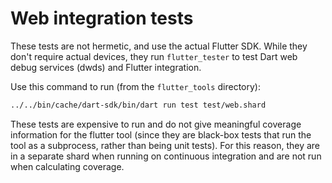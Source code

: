 # Web integration tests

These tests are not hermetic, and use the actual Flutter SDK. While they don't
require actual devices, they run `flutter_tester` to test Dart web debug
services (dwds) and Flutter integration.

Use this command to run (from the `flutter_tools` directory):

```sh
../../bin/cache/dart-sdk/bin/dart run test test/web.shard
```

These tests are expensive to run and do not give meaningful coverage information
for the flutter tool (since they are black-box tests that run the tool as a
subprocess, rather than being unit tests). For this reason, they are in a
separate shard when running on continuous integration and are not run when
calculating coverage.
